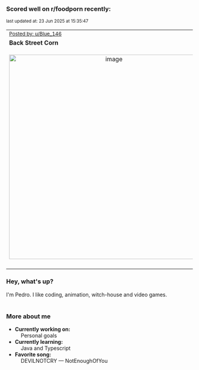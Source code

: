 ### Scored well on r/foodporn recently:

<p align="left"><sub>last updated at: 23 Jun 2025 at 15:35:47</sub></p>

|   |
| --- |
| <sub>[Posted by: u/Blue_146][source]</sub> |
| **Back Street Corn** | 
|<p align="center"> <img alt="image" src="https://i.redd.it/0y8xjju31i8f1.jpeg" width="550" /> </p>|
|   |

### Hey, what's up?

I'm Pedro. I like coding, animation, witch-house and video games.<br><br>

### More about me
- **Currently working on:**  
&nbsp;&nbsp;&nbsp;&nbsp;Personal goals
- **Currently learning:**  
&nbsp;&nbsp;&nbsp;&nbsp;Java and Typescript
- **Favorite song:**  
&nbsp;&nbsp;&nbsp;&nbsp;DEVILNOTCRY — NotEnoughOfYou<br><br>

  



  
  
  
[linkedin]: https://linkedin.com/in/pedro-h-r-gomes-8a487b14a/
[gmail]: mailto:pilique11@gmail.com
[source]: https://reddit.com/r/FoodPorn/comments/1lhqwol/back_street_corn/
[redditAPI]: https://www.reddit.com/dev/api/